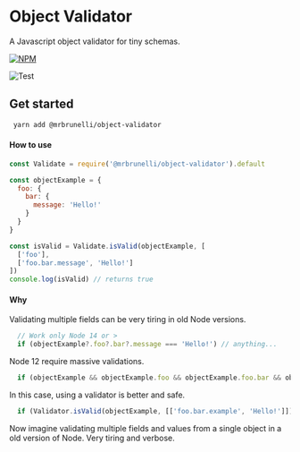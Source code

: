 # Object Validator

A Javascript object validator for tiny schemas.

[![NPM](https://nodei.co/npm/@mrbrunelli/object-validator.png?downloads=true&downloadRank=true&stars=true)](https://nodei.co/npm/@mrbrunelli/object-validator/)

![Test](https://github.com/mrbrunelli/object-validator/actions/workflows/test.yml/badge.svg)

## Get started

```sh
 yarn add @mrbrunelli/object-validator
```

#### How to use

```js
const Validate = require('@mrbrunelli/object-validator').default

const objectExample = {
  foo: {
    bar: {
      message: 'Hello!'
    }
  }
}

const isValid = Validate.isValid(objectExample, [
  ['foo'],
  ['foo.bar.message', 'Hello!']
])
console.log(isValid) // returns true
```

#### Why

Validating multiple fields can be very tiring in old Node versions.

```js
  // Work only Node 14 or >
  if (objectExample?.foo?.bar?.message === 'Hello!') // anything...
```

Node 12 require massive validations.

```js
  if (objectExample && objectExample.foo && objectExample.foo.bar && objectExample.foo.bar.example === 'Hello!') // anything...
```

In this case, using a validator is better and safe.

```js
  if (Validator.isValid(objectExample, [['foo.bar.example', 'Hello!']])) // anything...
```

Now imagine validating multiple fields and values ​​from a single object in a old version of Node. Very tiring and verbose.
